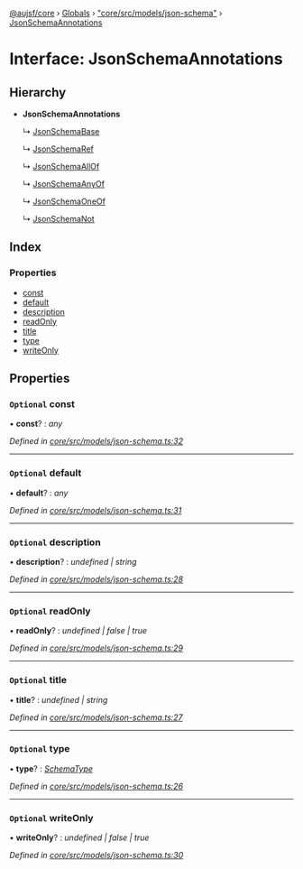 [@aujsf/core](../README.md) › [Globals](../globals.md) › ["core/src/models/json-schema"](../modules/_core_src_models_json_schema_.md) › [JsonSchemaAnnotations](_core_src_models_json_schema_.jsonschemaannotations.md)

# Interface: JsonSchemaAnnotations

## Hierarchy

* **JsonSchemaAnnotations**

  ↳ [JsonSchemaBase](_core_src_models_json_schema_.jsonschemabase.md)

  ↳ [JsonSchemaRef](_core_src_models_json_schema_.jsonschemaref.md)

  ↳ [JsonSchemaAllOf](_core_src_models_json_schema_.jsonschemaallof.md)

  ↳ [JsonSchemaAnyOf](_core_src_models_json_schema_.jsonschemaanyof.md)

  ↳ [JsonSchemaOneOf](_core_src_models_json_schema_.jsonschemaoneof.md)

  ↳ [JsonSchemaNot](_core_src_models_json_schema_.jsonschemanot.md)

## Index

### Properties

* [const](_core_src_models_json_schema_.jsonschemaannotations.md#optional-const)
* [default](_core_src_models_json_schema_.jsonschemaannotations.md#optional-default)
* [description](_core_src_models_json_schema_.jsonschemaannotations.md#optional-description)
* [readOnly](_core_src_models_json_schema_.jsonschemaannotations.md#optional-readonly)
* [title](_core_src_models_json_schema_.jsonschemaannotations.md#optional-title)
* [type](_core_src_models_json_schema_.jsonschemaannotations.md#optional-type)
* [writeOnly](_core_src_models_json_schema_.jsonschemaannotations.md#optional-writeonly)

## Properties

### `Optional` const

• **const**? : *any*

*Defined in [core/src/models/json-schema.ts:32](https://github.com/jbockle/au-jsonschema-form/blob/edb7bd4/packages/core/src/models/json-schema.ts#L32)*

___

### `Optional` default

• **default**? : *any*

*Defined in [core/src/models/json-schema.ts:31](https://github.com/jbockle/au-jsonschema-form/blob/edb7bd4/packages/core/src/models/json-schema.ts#L31)*

___

### `Optional` description

• **description**? : *undefined | string*

*Defined in [core/src/models/json-schema.ts:28](https://github.com/jbockle/au-jsonschema-form/blob/edb7bd4/packages/core/src/models/json-schema.ts#L28)*

___

### `Optional` readOnly

• **readOnly**? : *undefined | false | true*

*Defined in [core/src/models/json-schema.ts:29](https://github.com/jbockle/au-jsonschema-form/blob/edb7bd4/packages/core/src/models/json-schema.ts#L29)*

___

### `Optional` title

• **title**? : *undefined | string*

*Defined in [core/src/models/json-schema.ts:27](https://github.com/jbockle/au-jsonschema-form/blob/edb7bd4/packages/core/src/models/json-schema.ts#L27)*

___

### `Optional` type

• **type**? : *[SchemaType](../modules/_core_src_models_json_schema_.md#schematype)*

*Defined in [core/src/models/json-schema.ts:26](https://github.com/jbockle/au-jsonschema-form/blob/edb7bd4/packages/core/src/models/json-schema.ts#L26)*

___

### `Optional` writeOnly

• **writeOnly**? : *undefined | false | true*

*Defined in [core/src/models/json-schema.ts:30](https://github.com/jbockle/au-jsonschema-form/blob/edb7bd4/packages/core/src/models/json-schema.ts#L30)*
